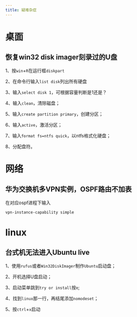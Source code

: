 ```yaml
---
title: 疑难杂症
---
```

# 桌面
## 恢复win32 disk imager刻录过的U盘

1、按`win`+`R`在运行框`diskpart`

2、在命令行输入`list disk`列出所有硬盘

3、输入`select disk 1`，可根据容量判断是1还是？

4、输入`clean`，清除磁盘；

5、输入`create partition primary`，创建分区；

6、输入`active`，激活分区；

7、输入`format fs=ntfs quick`，以ntfs格式化硬盘；

8、分配盘符。
# 网络
## 华为交换机多VPN实例，OSPF路由不加表
在对应ospf进程下输入
```
vpn-instance-capability simple
```
# linux
## 台式机无法进入Ubuntu live
1、使用`rufus`或者`Win32DiskImager`制作`Ubuntu`启动盘；

2、开机选择U盘启动；

3、启动菜单跳到`try or install`按`e`;

4、找到`linux`那一行，再结尾添加`nomodeset`；

5、按`ctrl`+`x`启动
